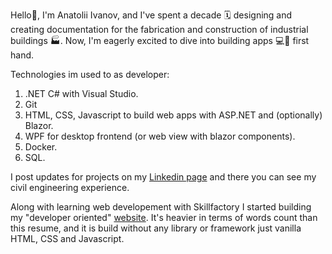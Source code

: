Hello👋,
I'm Anatolii Ivanov, and I've spent a decade 🗓️ designing and creating documentation for the fabrication and construction of industrial buildings 🏭.
Now, I'm eagerly excited to dive into building apps :computer:📱 first hand.

Technologies im used to as developer:
1. .NET C# with Visual Studio.
2. Git
3. HTML, CSS, Javascript to build web apps with ASP.NET and (optionally) Blazor.
4. WPF for desktop frontend (or web view with blazor components).
5. Docker.
6. SQL.

I post updates for projects on my [Linkedin page](https://www.linkedin.com/in/anatolii-ivanov-b8619a253/) and there you can see my civil engineering experience.

Along with learning web developement with Skillfactory I started building my "developer oriented" [website](https://keepdream1ng.github.io/keepdream1ng/).
It's heavier in terms of words count than this resume, and it is build without any library or framework just vanilla HTML, CSS and Javascript.
